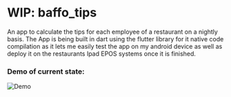 # WIP: baffo_tips

An app to calculate the tips for each employee of a restaurant on a nightly basis. The App is being built in dart using the flutter library for it native code compilation as it lets me easily test the app on my android device as well as deploy it on the restaurants Ipad EPOS systems once it is finished.

### Demo of current state:

![Demo](20190807_001601.gif)
